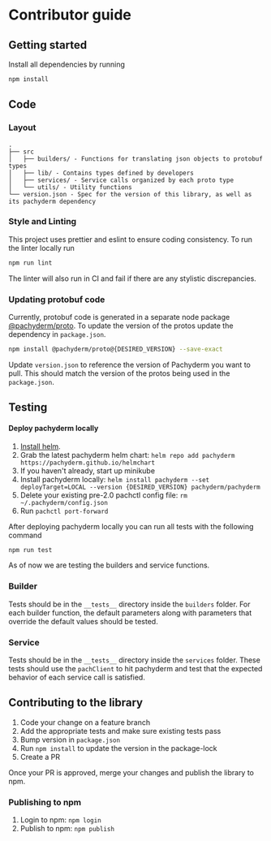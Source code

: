 # Contributor guide

## Getting started
Install all dependencies by running 
```bash
npm install
```

## Code

### Layout

```
.
├── src
│   ├── builders/ - Functions for translating json objects to protobuf types
│   ├── lib/ - Contains types defined by developers
│   ├── services/ - Service calls organized by each proto type
│   └── utils/ - Utility functions 
└── version.json - Spec for the version of this library, as well as its pachyderm dependency
```

### Style and Linting 

This project uses prettier and eslint to ensure coding consistency. To run the linter locally run
```bash
npm run lint
```
The linter will also run in CI and fail if there are any stylistic discrepancies.

### Updating protobuf code

Currently, protobuf code is generated in a separate node package [@pachyderm/proto](https://www.npmjs.com/package/@pachyderm/proto?activeTab=dependencies). To update the version of the protos update the dependency in `package.json`.
```bash
npm install @pachyderm/proto@{DESIRED_VERSION} --save-exact
```

Update `version.json` to reference the version of Pachyderm you want to pull. This should match the version of the protos being used in the `package.json`.

## Testing

#### Deploy pachyderm locally
1. [Install helm](https://helm.sh/docs/intro/install/).
2. Grab the latest pachyderm helm chart: `helm repo add pachyderm https://pachyderm.github.io/helmchart`
3. If you haven't already, start up minikube
4. Install pachyderm locally: `helm install pachyderm --set deployTarget=LOCAL --version {DESIRED_VERSION} pachyderm/pachyderm`
5. Delete your existing pre-2.0 pachctl config file: `rm ~/.pachyderm/config.json`
6. Run `pachctl port-forward`

After deploying pachyderm locally you can run all tests with the following command
```bash
npm run test
```

As of now we are testing the builders and service functions. 
### Builder 
Tests should be in the `__tests__` directory inside the `builders` folder. For each builder function, the default parameters along with parameters that override the default values should be tested. 
### Service
Tests should be in the `__tests__` directory inside the `services` folder. These tests should use the `pachClient` to hit pachyderm and test that the expected behavior of each service call is satisfied.

## Contributing to the library

1. Code your change on a feature branch
2. Add the appropriate tests and make sure existing tests pass
3. Bump version in `package.json`
4. Run `npm install` to update the version in the package-lock
5. Create a PR

Once your PR is approved, merge your changes and publish the library to npm.

### Publishing to npm

1. Login to npm: `npm login`
2. Publish to npm: `npm publish`